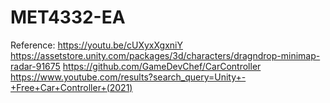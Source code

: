 # MET4332-EA
  Reference:
    https://youtu.be/cUXyxXgxniY
    https://assetstore.unity.com/packages/3d/characters/dragndrop-minimap-radar-91675
    https://github.com/GameDevChef/CarController
    https://www.youtube.com/results?search_query=Unity+-+Free+Car+Controller+(2021)
